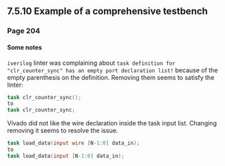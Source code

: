 7.5.10 Example of a comprehensive testbench
-------------------------------------------

### Page 204

#### Some notes

`iverilog` linter was complaining about 
`task definition for "clr_counter_sync" has an empty port declaration list!`
because of the empty parenthesis on the definition. Removing them seems
to satisfy the linter:

```verilog
task clr_counter_sync();
to
task clr_counter_sync;
```

Vivado did not like the wire declaration inside the task input list. Changing
removing it seems to resolve the issue.

```verilog
task load_data(input wire [N-1:0] data_in);
to
task load_data(input [N-1:0] data_in);
```
